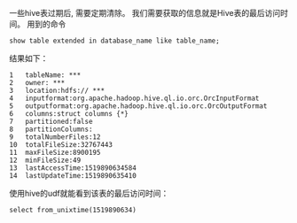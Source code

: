 一些hive表过期后, 需要定期清除。 我们需要获取的信息就是Hive表的最后访问时间。
用到的命令

```
show table extended in database_name like table_name;
```
结果如下：
```
1   tableName: ***
2	owner: ***
3	location:hdfs:// ***
4	inputformat:org.apache.hadoop.hive.ql.io.orc.OrcInputFormat
5	outputformat:org.apache.hadoop.hive.ql.io.orc.OrcOutputFormat
6	columns:struct columns {*}
7	partitioned:false
8	partitionColumns:
9	totalNumberFiles:12
10	totalFileSize:32767443
11	maxFileSize:8900195
12	minFileSize:49
13	lastAccessTime:1519890634584
14	lastUpdateTime:1519890635410
```

使用hive的udf就能看到该表的最后访问时间：
```
select from_unixtime(1519890634)
```